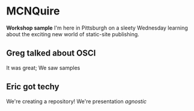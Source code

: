 # MCNQuire
**Workshop sample**
I'm here in Pittsburgh on a sleety Wednesday learning about the exciting new world of static-site publishing. 
## Greg talked about OSCI
It was great;
We saw samples
## Eric got techy
We're creating a repository!
We're presentation _agnostic_
